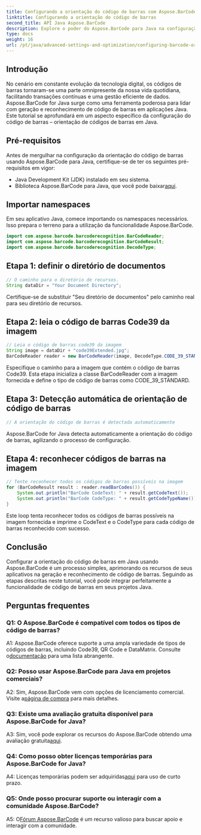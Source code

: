 ```yaml
---
title: Configurando a orientação do código de barras com Aspose.BarCode para Java
linktitle: Configurando a orientação do código de barras
second_title: API Java Aspose.BarCode
description: Explore o poder do Aspose.BarCode para Java na configuração da orientação do código de barras. Um guia abrangente para integração e reconhecimento perfeitos em seus aplicativos Java.
type: docs
weight: 16
url: /pt/java/advanced-settings-and-optimization/configuring-barcode-orientation/
---
```

## Introdução

No cenário em constante evolução da tecnologia digital, os códigos de barras tornaram-se uma parte omnipresente da nossa vida quotidiana, facilitando transações contínuas e uma gestão eficiente de dados. Aspose.BarCode for Java surge como uma ferramenta poderosa para lidar com geração e reconhecimento de código de barras em aplicações Java. Este tutorial se aprofundará em um aspecto específico da configuração do código de barras – orientação de códigos de barras em Java.

## Pré-requisitos

Antes de mergulhar na configuração da orientação do código de barras usando Aspose.BarCode para Java, certifique-se de ter os seguintes pré-requisitos em vigor:

- Java Development Kit (JDK) instalado em seu sistema.
-  Biblioteca Aspose.BarCode para Java, que você pode baixar[aqui](https://releases.aspose.com/barcode/java/).

## Importar namespaces

Em seu aplicativo Java, comece importando os namespaces necessários. Isso prepara o terreno para a utilização da funcionalidade Aspose.BarCode.

```java
import com.aspose.barcode.barcoderecognition.BarCodeReader;
import com.aspose.barcode.barcoderecognition.BarCodeResult;
import com.aspose.barcode.barcoderecognition.DecodeType;


```

## Etapa 1: definir o diretório de documentos

```java
// O caminho para o diretório de recursos.
String dataDir = "Your Document Directory";
```

Certifique-se de substituir "Seu diretório de documentos" pelo caminho real para seu diretório de recursos.

## Etapa 2: leia o código de barras Code39 da imagem

```java
// Leia o código de barras code39 da imagem
String image = dataDir + "code39Extended.jpg";
BarCodeReader reader = new BarCodeReader(image, DecodeType.CODE_39_STANDARD);
```

Especifique o caminho para a imagem que contém o código de barras Code39. Esta etapa inicializa a classe BarCodeReader com a imagem fornecida e define o tipo de código de barras como CODE_39_STANDARD.

## Etapa 3: Detecção automática de orientação de código de barras

```java
// A orientação do código de barras é detectada automaticamente
```

Aspose.BarCode for Java detecta automaticamente a orientação do código de barras, agilizando o processo de configuração.

## Etapa 4: reconhecer códigos de barras na imagem

```java
// Tente reconhecer todos os códigos de barras possíveis na imagem
for (BarCodeResult result : reader.readBarCodes()) {
    System.out.println("BarCode CodeText: " + result.getCodeText());
    System.out.println("BarCode CodeType: " + result.getCodeTypeName());
}
```

Este loop tenta reconhecer todos os códigos de barras possíveis na imagem fornecida e imprime o CodeText e o CodeType para cada código de barras reconhecido com sucesso.

## Conclusão

Configurar a orientação do código de barras em Java usando Aspose.BarCode é um processo simples, aprimorando os recursos de seus aplicativos na geração e reconhecimento de código de barras. Seguindo as etapas descritas neste tutorial, você pode integrar perfeitamente a funcionalidade de código de barras em seus projetos Java.

## Perguntas frequentes

### Q1: O Aspose.BarCode é compatível com todos os tipos de código de barras?

 A1: Aspose.BarCode oferece suporte a uma ampla variedade de tipos de códigos de barras, incluindo Code39, QR Code e DataMatrix. Consulte o[documentação](https://reference.aspose.com/barcode/java/) para uma lista abrangente.

### Q2: Posso usar Aspose.BarCode para Java em projetos comerciais?

 A2: Sim, Aspose.BarCode vem com opções de licenciamento comercial. Visite a[página de compra](https://purchase.aspose.com/buy) para mais detalhes.

### Q3: Existe uma avaliação gratuita disponível para Aspose.BarCode for Java?

A3: Sim, você pode explorar os recursos do Aspose.BarCode obtendo uma avaliação gratuita[aqui](https://releases.aspose.com/).

### Q4: Como posso obter licenças temporárias para Aspose.BarCode for Java?

 A4: Licenças temporárias podem ser adquiridas[aqui](https://purchase.aspose.com/temporary-license/) para uso de curto prazo.

### Q5: Onde posso procurar suporte ou interagir com a comunidade Aspose.BarCode?

 A5: O[Fórum Aspose.BarCode](https://forum.aspose.com/c/barcode/13) é um recurso valioso para buscar apoio e interagir com a comunidade.
